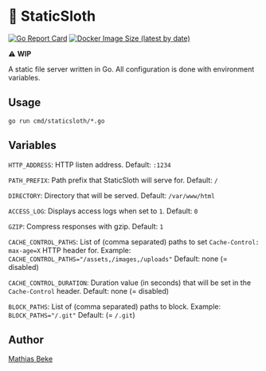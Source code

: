 # 🦥 StaticSloth

<!-- [![Build Status](https://travis-ci.com/DenBeke/staticsloth.svg?branch=master)](https://travis-ci.com/DenBeke/staticsloth) -->
[![Go Report Card](https://goreportcard.com/badge/github.com/DenBeke/staticsloth)](https://goreportcard.com/report/github.com/DenBeke/staticsloth)
[![Docker Image Size (latest by date)](https://img.shields.io/docker/image-size/denbeke/staticsloth?sort=date)](https://hub.docker.com/r/denbeke/staticsloth)

⚠️ **WIP**

A static file server written in Go.
All configuration is done with environment variables.


## Usage

    go run cmd/staticsloth/*.go 


## Variables

`HTTP_ADDRESS`: HTTP listen address. Default: `:1234`

`PATH_PREFIX`: Path prefix that StaticSloth will serve for. Default: `/`

`DIRECTORY`: Directory that will be served. Default: `/var/www/html`

`ACCESS_LOG`: Displays access logs when set to `1`. Default: `0`

`GZIP`: Compress responses with gzip. Default: `1`

`CACHE_CONTROL_PATHS`: List of (comma separated) paths to set `Cache-Control: max-age=X` HTTP header for. Example: `CACHE_CONTROL_PATHS="/assets,/images,/uploads"` Default: none (= disabled)

`CACHE_CONTROL_DURATION`: Duration value (in seconds) that will be set in the `Cache-Control` header. Default: none (= disabled)

`BLOCK_PATHS`: List of (comma separated) paths to block. Example: `BLOCK_PATHS="/.git"` Default: (= `/.git`)


## Author

[Mathias Beke](https://denbeke.be)